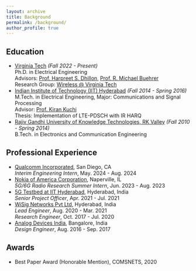 ```yaml
---
layout: archive
title: Background
permalink: /background/
author_profile: true
---	
```

<h2> <strong> Education</strong> </h2>
<ul>
  <li>
    <a href="https://www.vt.edu/">Virginia Tech</a> <i>(Fall 2022 - Present)</i> <br>
    Ph.D. in Electrical Engineering <br>
    Advisors: <a href="https://www.dhillon.ece.vt.edu/index.html">Prof. Harpreet S. Dhillon</a>, <a href="https://ece.vt.edu/people/profile/buehrer.html">Prof. R. Michael Buehrer</a> <br>
    Research Group: <a href="https://wireless.vt.edu/">Wireless @ Virginia Tech
  </li>
  <li>
    <a href="https://www.iith.ac.in/">Indian Institute of Technology (IIT) Hyderabad</a> <i>(Fall 2014 - Spring 2016)</i> <br>
    M.Tech. in Electrical Engineering, Major: Communications and Signal Processing <br>
    Advisor: <a href="https://www.iith.ac.in/ee/kkuchi/">Prof. Kiran Kuchi</a> <br>
    Thesis: Implementation of LTE-PDSCH with IR HARQ
  </li>
  <li>
    <a href="https://rguktrkv.ac.in/">Rajiv Gandhi University of Knowledge Technologies, RK Valley</a> <i>(Fall 2010 - Spring 2014)</i> <br>
    B.Tech. in Electronics and Communication Engineering 
  </li>
</ul>

<h2> <strong> Professional Experience</strong> </h2>
<ul>
  <li>
    <a href="https://www.qualcomm.com/">Qualcomm Incorporated</a>, San Diego, CA <br>
    <i>Interim Engineering Intern</i>, May. 2024 - Aug. 2024
  </li>	  
  <li>
    <a href="https://www.nokia.com/">Nokia of America Corporation</a>, Naperville, IL <br>
    <i>5G/6G Radio Research Summer Intern</i>, Jun. 2023 - Aug. 2023
  </li>
  <li>
    <a href="http://5g.iith.ac.in/">5G Testbed at IIT Hyderabad</a>, Hyderabad, India <br>
    <i>Senior Project Officer</i>, Apr. 2021 - Jul. 2021
  </li>
  <li>
    <a href="https://wisig.com/">WiSig Networks Pvt Ltd</a>, Hyderabad, India <br>
    <i>Lead Engineer</i>, Aug. 2020 - Mar. 2021 <br>
    <i>Research Engineer</i>, Oct. 2017 - Jul. 2020
  </li>
  <li>
    <a href="https://www.analog.com/en/index.html">Analog Devices India</a>, Bangalore, India <br>
    <i>Design Engineer</i>, Aug. 2016 - Sep. 2017
  </li>		
</ul>

<h2> <strong> Awards</strong> </h2>
<ul>
<li> Best Paper Award (Honorable Mention), COMSNETS, 2020  </li>		
</ul>
